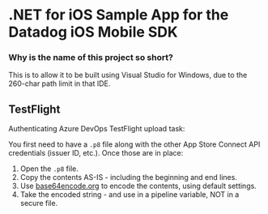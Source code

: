 # .NET for iOS Sample App for the Datadog iOS Mobile SDK

### Why is the name of this project so short?
This is to allow it to be built using Visual Studio for Windows, due to the 260-char path limit in that IDE.

## TestFlight
Authenticating Azure DevOps TestFlight upload task:

You first need to have a `.p8` file along with the other App Store Connect API credentials (issuer ID, etc.). Once those are in place:

1. Open the `.p8` file.
2. Copy the contents AS-IS - including the beginning and end lines.
3. Use [base64encode.org](https://base64encode.org) to encode the contents, using default settings.
4. Take the encoded string - and use in a pipeline variable, NOT in a secure file.